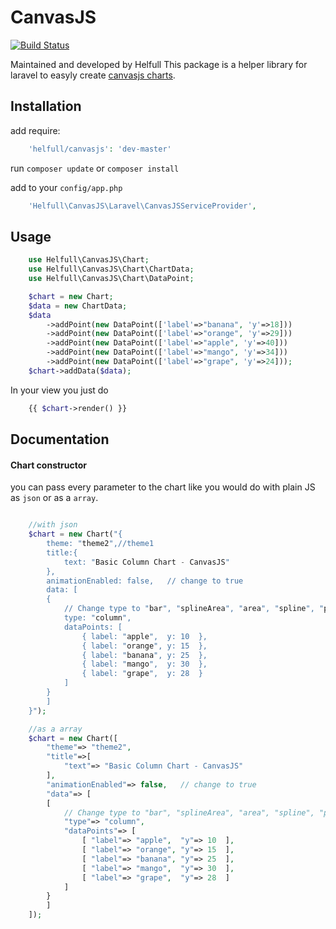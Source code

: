 # CanvasJS

[![Build Status](https://travis-ci.org/Helfull/CanvasJS.svg?branch=develop)](http://travis-ci.org/Helfull/CanvasJS?branch=develop)

Maintained and developed by Helfull
This package is a helper library for laravel to easyly create [canvasjs charts](http://canvasjs.com).

## Installation

add require:

``` php
    'helfull/canvasjs': 'dev-master'
```  

run `composer update` or `composer install`  
  
add to your `config/app.php`

``` php
    'Helfull\CanvasJS\Laravel\CanvasJSServiceProvider',
```


## Usage

``` php
    use Helfull\CanvasJS\Chart;
    use Helfull\CanvasJS\Chart\ChartData;
    use Helfull\CanvasJS\Chart\DataPoint;

    $chart = new Chart;
    $data = new ChartData;
    $data
        ->addPoint(new DataPoint(['label'=>"banana", 'y'=>18]))
        ->addPoint(new DataPoint(['label'=>"orange", 'y'=>29]))
        ->addPoint(new DataPoint(['label'=>"apple", 'y'=>40]))
        ->addPoint(new DataPoint(['label'=>"mango", 'y'=>34]))
        ->addPoint(new DataPoint(['label'=>"grape", 'y'=>24]));
    $chart->addData($data);
```

In your view you just do
``` php
    {{ $chart->render() }}
```

## Documentation

#### Chart constructor
you can pass every parameter to the chart like you would do with plain JS
as `json` or as a `array`.
``` php 

    //with json
    $chart = new Chart("{
        theme: "theme2",//theme1
        title:{
            text: "Basic Column Chart - CanvasJS"              
        },
        animationEnabled: false,   // change to true
        data: [              
        {
            // Change type to "bar", "splineArea", "area", "spline", "pie",etc.
            type: "column",
            dataPoints: [
                { label: "apple",  y: 10  },
                { label: "orange", y: 15  },
                { label: "banana", y: 25  },
                { label: "mango",  y: 30  },
                { label: "grape",  y: 28  }
            ]
        }
        ]
    }");

    //as a array
    $chart = new Chart([
        "theme"=> "theme2",
        "title"=>[
            "text"=> "Basic Column Chart - CanvasJS"              
        ],
        "animationEnabled"=> false,   // change to true
        "data"=> [              
        [
            // Change type to "bar", "splineArea", "area", "spline", "pie",etc.
            "type"=> "column",
            "dataPoints"=> [
                [ "label"=> "apple",  "y"=> 10  ],
                [ "label"=> "orange", "y"=> 15  ],
                [ "label"=> "banana", "y"=> 25  ],
                [ "label"=> "mango",  "y"=> 30  ],
                [ "label"=> "grape",  "y"=> 28  ]
            ]
        }
        ]
    ]);

```